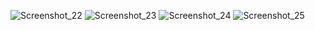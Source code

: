 ![Screenshot_22](https://user-images.githubusercontent.com/94929434/173504212-a759a9c7-ec31-4735-be00-b6b269c0cc4f.png)
![Screenshot_23](https://user-images.githubusercontent.com/94929434/173504222-5894318c-0fc9-476e-9f6a-09dc322f4644.png)
![Screenshot_24](https://user-images.githubusercontent.com/94929434/173504240-69cf496f-be14-4c38-b3de-b4bdc45dfed9.png)
![Screenshot_25](https://user-images.githubusercontent.com/94929434/173504250-d9256512-5cae-4129-80fa-53f23af17f32.png)
